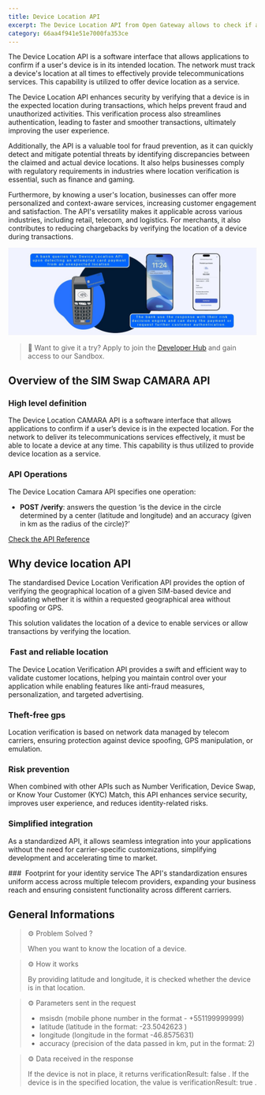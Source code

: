 ```yaml
---
title: Device Location API
excerpt: The Device Location API from Open Gateway allows to check if a mobile phone is in a determined location.
category: 66aa4f941e51e7000fa353ce
---
```


The Device Location API is a software interface that allows applications to confirm if a user's device is in its intended location. The network must track a device's location at all times to effectively provide telecommunications services. This capability is utilized to offer device location as a service.

The Device Location API enhances security by verifying that a device is in the expected location during transactions, which helps prevent fraud and unauthorized activities. This verification process also streamlines authentication, leading to faster and smoother transactions, ultimately improving the user experience. 

Additionally, the API is a valuable tool for fraud prevention, as it can quickly detect and mitigate potential threats by identifying discrepancies between the claimed and actual device locations. It also helps businesses comply with regulatory requirements in industries where location verification is essential, such as finance and gaming. 
 
Furthermore, by knowing a user's location, businesses can offer more personalized and context-aware services, increasing customer engagement and satisfaction. The API's versatility makes it applicable across various industries, including retail, telecom, and logistics. For merchants, it also contributes to reducing chargebacks by verifying the location of a device during transactions.

![DeviceLocation](https://github.com/Telefonica/opengateway-developers-website/raw/main/catalog/devicelocation/images/DeviceLocation.png)

> 📘 Want to give it a try?
> Apply to join the [Developer Hub](https://opengateway.telefonica.com/en/developer-hub) and gain access to our Sandbox.

## Overview of the SIM Swap CAMARA API

### High level definition

The Device Location CAMARA API is a software interface that allows applications to confirm if a user’s device is in the expected location. For the network to deliver its telecommunications services effectively, it must be able to locate a device at any time. This capability is thus utilized to provide device location as a service.

### API Operations

The Device Location Camara API specifies one operation:

- **POST /verify**: answers the question ‘is the device in the circle determined by a center (latitude and longitude) and an accuracy (given in km as the radius of the circle)?’

[Check the API Reference](/reference/verifylocation-1)

## Why device location API

The standardised Device Location Verification API provides the option of verifying the geographical location of a given SIM-based device and validating whether it is within a requested geographical area without spoofing or GPS.

This solution validates the location of a device to enable services or allow transactions by verifying the location.

###  Fast and reliable location
The Device Location Verification API provides a swift and efficient way to validate customer locations, helping you maintain control over your application while enabling features like anti-fraud measures, personalization, and targeted advertising.

### Theft-free gps
Location verification is based on network data managed by telecom carriers, ensuring protection against device spoofing, GPS manipulation, or emulation.

###  Risk prevention
When combined with other APIs such as Number Verification, Device Swap, or Know Your Customer (KYC) Match, this API enhances service security, improves user experience, and reduces identity-related risks.

###  Simplified integration
As a standardized API, it allows seamless integration into your applications without the need for carrier-specific customizations, simplifying development and accelerating time to market.

###  Footprint for your identity service
The API's standardization ensures uniform access across multiple telecom providers, expanding your business reach and ensuring consistent functionality across different carriers.


## General Informations

> ⚙️ Problem Solved ? 
>
> When you want to know the location of a device.


> ⚙️ How it works 
>
> By providing latitude and longitude, it is checked whether the device is in that location.


> ⚙️ Parameters sent in the request 
>
> - msisdn (mobile phone number in the format - +551199999999) 
> - latitude (latitude in the format: -23.5042623 )
> - longitude (longitude in the format -46.8575631)
> - accuracy (precision of the data passed in km, put in the format: 2)


> ⚙️ Data received in the response
>
> If the device is not in place, it returns verificationResult: false . If the device is in the specified location, the value is verificationResult: true .

